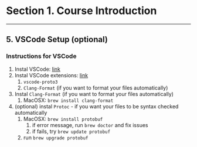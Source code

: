 # Section 1. Course Introduction

---

## 5. VSCode Setup (optional)

### Instructions for VSCode

1. Instal VSCode: [link](https://code.visualstudio.com/)
2. Instal VSCode extensions: [link](https://code.visualstudio.com/docs/editor/extension-gallery#_browse-and-install-extensions)
   1. `vscode-proto3`
   2. `Clang-Format` (if you want to format your files automatically)
3. Instal `Clang-Format` (if you want to format your files automatically)
   1. MacOSX: `brew install clang-format`
4. (optional) instal `Protoc` - if you want your files to be syntax checked automatically
   1. MacOSX: `brew install protobuf`
      1. if error message, run `brew doctor` and fix issues
      2. if fails, try `brew update protobuf`
   2. run `brew upgrade protobuf`
